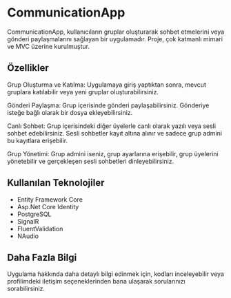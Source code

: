 <h1>CommunicationApp</h1>
<p>CommunicationApp, kullanıcıların gruplar oluşturarak sohbet etmelerini veya gönderi paylaşmalarını sağlayan bir uygulamadır. Proje, çok katmanlı mimari ve MVC üzerine kurulmuştur.</p>

<h2>Özellikler</h2>
<p>Grup Oluşturma ve Katılma: Uygulamaya giriş yaptıktan sonra, mevcut gruplara katılabilir veya yeni gruplar oluşturabilirsiniz.</p>

<p>Gönderi Paylaşma: Grup içerisinde gönderi paylaşabilirsiniz. Gönderiye isteğe bağlı olarak bir dosya ekleyebilirsiniz.</p>

<p>Canlı Sohbet: Grup içerisindeki diğer üyelerle canlı olarak yazılı veya sesli sohbet edebilirsiniz. Sesli sohbetler kayıt altına alınır ve sadece grup admini bu kayıtlara erişebilir.</p>

<p>Grup Yönetimi: Grup admini iseniz, grup ayarlarına erişebilir, grup üyelerini yönetebilir ve gerçekleşen sesli sohbetleri dinleyebilirsiniz.</p>

  <h2>Kullanılan Teknolojiler</h2>
<ul>
  <li>Entity Framework Core</li>
  <li>Asp.Net Core Identity</li>
  <li>PostgreSQL</li>
  <li>SignalR</li>
  <li>FluentValidation</li>
  <li>NAudio</li>
</ul>

<h2>Daha Fazla Bilgi</h2>
<p>Uygulama hakkında daha detaylı bilgi edinmek için, kodları inceleyebilir veya profilimdeki iletişim seçeneklerinden bana ulaşarak sorularınızı sorabilirsiniz.</p>
